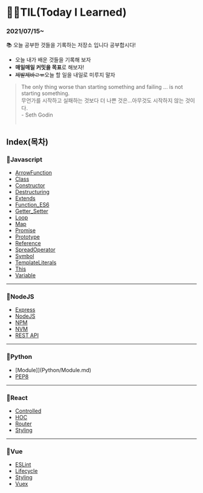 # ✍🏻TIL(Today I Learned) 

<h3>2021/07/15~</h3>
📚 오늘 공부한 것들을 기록하는 저장소 입니다 공부합시다!

- 오늘 내가 배운 것들을 기록해 보자
- **매일매일 커밋을 목표**로 해보자! 
- ~~제발제바ㄹㅠ~~오늘 할 일을 내일로 미루지 말자

> The only thing worse than starting something and failing ... is not starting something. <br />
> 무언가를 시작하고 실패하는 것보다 더 나쁜 것은…아무것도 시작하지 않는 것이다. <br />
> \- Seth Godin
<br /><br />

## Index(목차)

### 📌Javascript
- [ArrowFunction](Javascript/ArrowFunction.md)
- [Class](Javascript/Class.md)
- [Constructor](Javascript/Constructor.md)
- [Destructuring](Javascript/Destructuring.md)
- [Extends](Javascript/Extends.md)
- [Function_ES6](Javascript/Function_ES6.md)
- [Getter_Setter](Javascript/Getter_Setter.md)
- [Loop](Javascript/Loop.md)
- [Map](Javascript/Map.md)
- [Promise](Javascript/Promise.md)
- [Prototype](Javascript/Prototype.md)
- [Reference](Javascript/Reference.md)
- [SpreadOperator](Javascript/SpreadOperator.md)
- [Symbol](Javascript/Symbol.md)
- [TemplateLiterals](Javascript/TemplateLiterals.md)
- [This](Javascript/This.md)
- [Variable](Javascript/Variable.md)

---

### 📌NodeJS

- [Express](Node.js/Express.md)
- [NodeJS](Node.js/Nodejs.md)
- [NPM](Node.js/NPM.md)
- [NVM](Node.js/NVM.md)
- [REST API](Node.js/REST_API.md)

---

### 📌Python

- [Module]](Python/Module.md)
- [PEP8](Python/PEP8.md)

---

### 📌React

- [Controlled](React/Controlled.md)
- [HOC](React/HOC.md)
- [Router](React/Router.md)
- [Styling](React/Styling.md)

---

### 📌Vue

- [ESLint](Vue/ESLint.md)
- [Lifecycle](Vue/Lifecycle.md)
- [Styling](Vue/Styling.md)
- [Vuex](Vue/Vuex.md)

